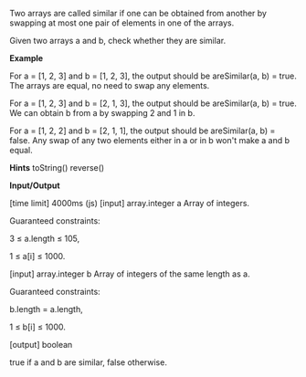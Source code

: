 Two arrays are called similar if one can be obtained from another by swapping at most one pair of elements in one of the arrays.

Given two arrays a and b, check whether they are similar.

**Example**

For a = [1, 2, 3] and b = [1, 2, 3], the output should be areSimilar(a, b) = true.
The arrays are equal, no need to swap any elements.

For a = [1, 2, 3] and b = [2, 1, 3], the output should be areSimilar(a, b) = true.
We can obtain b from a by swapping 2 and 1 in b.

For a = [1, 2, 2] and b = [2, 1, 1], the output should be areSimilar(a, b) = false.
Any swap of any two elements either in a or in b won't make a and b equal.

**Hints**
toString()
reverse()

**Input/Output**

[time limit] 4000ms (js)
[input] array.integer a
Array of integers.

Guaranteed constraints:

3 ≤ a.length ≤ 105,

1 ≤ a[i] ≤ 1000.

[input] array.integer b
Array of integers of the same length as a.

Guaranteed constraints:

b.length = a.length,

1 ≤ b[i] ≤ 1000.

[output] boolean

true if a and b are similar, false otherwise.